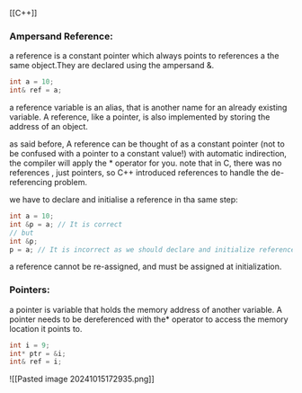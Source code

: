[[C++]]
### Ampersand Reference:
a reference is a constant pointer which always points to references a the same object.They are declared using the ampersand &.
```C
int a = 10;
int& ref = a;
```

a reference variable is an alias, that is another name for an already existing variable. A reference, like a pointer, is also implemented by storing the address of an object. 

as said before, A reference can be thought of as a constant pointer (not to be confused with a pointer to a constant value!) with automatic indirection, the compiler will apply the * operator for you. note that in C, there was no references , just pointers, so C++ introduced references to handle the de-referencing problem.

we have to declare and initialise a reference in tha same step:

```C
int a = 10;  
int &p = a; // It is correct  
// but  
int &p;  
p = a; // It is incorrect as we should declare and initialize references at single step
```

a reference cannot be re-assigned, and must be assigned at initialization.
### Pointers:
a pointer is variable that holds the memory address of another variable. A pointer needs to be dereferenced with the* operator to access the memory location it points to.
```C
int i = 9;
int* ptr = &i;
int& ref = i;
```
![[Pasted image 20241015172935.png]]